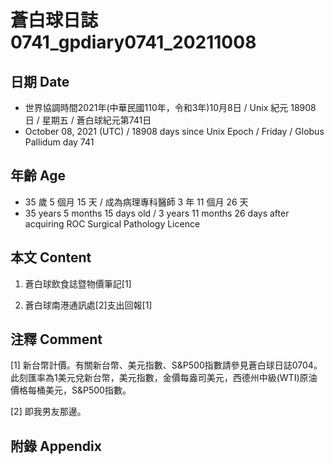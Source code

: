 [_metadata_:encoding]: - "utf-8"
[_metadata_:language]: - "zh-Hant-TW"
[_metadata_:fileformat]: - "markdown"
[_metadata_:MIME_type]: - "text/plain"
[_metadata_:markdown_version]: - "commonmark version 0.30"
[_metadata_:markdown_spec]: - "https://spec.commonmark.org/0.30/"

# 蒼白球日誌0741_gpdiary0741_20211008 #

## 日期 Date ##

* 世界協調時間2021年(中華民國110年，令和3年)10月8日 / Unix 紀元 18908 日 / 星期五 / 蒼白球紀元第741日
* October 08, 2021 (UTC) / 18908 days since Unix Epoch / Friday / Globus Pallidum day 741

## 年齡 Age ##

* 35 歲 5 個月 15 天 / 成為病理專科醫師 3 年 11 個月 26 天
* 35 years 5 months 15 days old / 3 years 11 months 26 days after acquiring ROC Surgical Pathology Licence

## 本文 Content ##

1. 蒼白球飲食誌暨物價筆記[1]

    
2. 蒼白球南港通訊處[2]支出回報[1]

    

## 注釋 Comment ##

[1] 新台幣計價。有關新台幣、美元指數、S&P500指數請參見蒼白球日誌0704。此刻匯率為1美元兌新台幣，美元指數，金價每盎司美元，西德州中級(WTI)原油價格每桶美元，S&P500指數。


[2] 即我男友那邊。



## 附錄 Appendix ##

